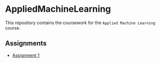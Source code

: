 # AppliedMachineLearning
This repository contains the coursework for the `Applied Machine Learning` course.

## Assignments

- [Assignment 1](Assignment_1/Readme.md)